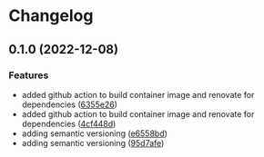 # Changelog

## 0.1.0 (2022-12-08)


### Features

* added github action to build container image and renovate for dependencies ([6355e26](https://github.com/mhuzaifahkhan/docker-kubernetes-training/commit/6355e26cd9c26964a4f4cf718e1188ac225d5191))
* added github action to build container image and renovate for dependencies ([4cf448d](https://github.com/mhuzaifahkhan/docker-kubernetes-training/commit/4cf448dae69f30ccd22fa851c0091bdaffd93441))
* adding semantic versioning ([e6558bd](https://github.com/mhuzaifahkhan/docker-kubernetes-training/commit/e6558bd76eab87d384b9bd6cb7fc76e783af4e8c))
* adding semantic versioning ([95d7afe](https://github.com/mhuzaifahkhan/docker-kubernetes-training/commit/95d7afe4378d3e925733afa274eb10c6abaf80da))

